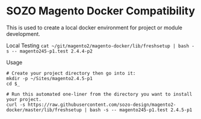 # SOZO Magento Docker Compatibility

This is used to create a local docker environment for project or module development.

Local Testing
`cat ~/git/magento2/magento-docker/lib/freshsetup | bash -s -- magento245-p1.test 2.4.4-p2`

Usage
```
# Create your project directory then go into it:
mkdir -p ~/Sites/magento2.4.5-p1
cd $_

# Run this automated one-liner from the directory you want to install your project.
curl -s https://raw.githubusercontent.com/sozo-design/magento2-docker/master/lib/freshsetup | bash -s -- magento245-p1.test 2.4.5-p1
```